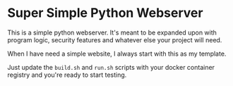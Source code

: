 # Super Simple Python Webserver
This is a simple python webserver. It's meant to be expanded upon with program logic, security features and whatever else your project will need.

When I have need a simple website, I always start with this as my template.

Just update the `build.sh` and `run.sh` scripts with your docker container registry and you're ready to start testing.